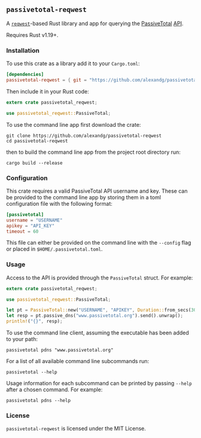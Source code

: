 `passivetotal-reqwest`
-------------------------

A [`reqwest`](https://github.com/seanmonstar/reqwest)-based Rust library and 
app for querying the [PassiveTotal](https://www.passivetotal.org)
[API](https://api.passivetotal.org/api/docs/).

Requires Rust v1.19+.

### Installation

To use this crate as a library add it to your `Cargo.toml`:

```toml
[dependencies]
passivetotal-reqwest = { git = "https://github.com/alexandg/passivetotal-reqwest" }
```

Then include it in your Rust code:

```rust
extern crate passivetotal_reqwest;

use passivetotal_reqwest::PassiveTotal;
```

To use the command line app first download the crate:

```
git clone https://github.com/alexandg/passivetotal-reqwest
cd passivetotal-reqwest
```

then to build the command line app from the project root directory run:

```
cargo build --release
```

### Configuration

This crate requires a valid PassiveTotal API username and key. These can be
provided to the command line app by storing them in a toml configuration file
with the following format:

```toml
[passivetotal]
username = "USERNAME"
apikey = "API_KEY"
timeout = 60
```

This file can either be provided on the command line with the `--config` flag
or placed in `$HOME/.passivetotal.toml`.

### Usage

Access to the API is provided through the `PassiveTotal` struct. For example:

```rust
extern crate passivetotal_reqwest;

use passivetotal_reqwest::PassiveTotal;

let pt = PassiveTotal::new("USERNAME", "APIKEY", Duration::from_secs(30));
let resp = pt.passive_dns("www.passivetotal.org").send().unwrap();
println!("{}", resp);
```

To use the command line client, assuming the executable has been added to your
path:

```
passivetotal pdns "www.passivetotal.org"
```

For a list of all available command line subcommands run:

```
passivetotal --help
```

Usage information for each subcommand can be printed by passing `--help` after
a chosen command. For example:

```
passivetotal pdns --help
```

### License

`passivetotal-reqwest` is licensed under the MIT License.
